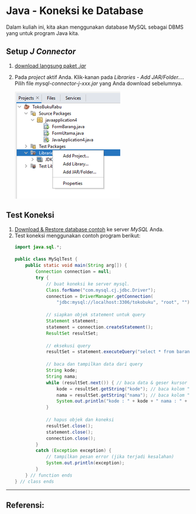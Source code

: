 # Java - Koneksi ke Database
Dalam kuliah ini, kita akan menggunakan database MySQL sebagai DBMS yang untuk program Java kita.

## Setup _J Connector_
1. [download langsung paket _.jar_](https://github.com/pujangga123/ruang-belajar-java/raw/main/src/mysql-connector-j-8.0.33.jar)

2. Pada _project_ aktif Anda. Klik-kanan pada _Libraries - Add JAR/Folder..._. Pilih file _mysql-connector-j-xxx.jar_ yang Anda download sebelumnya.
   
   ![](images/22-jcon-install-5.png)

## Test Koneksi
1. [Download & Restore database contoh](https://raw.githubusercontent.com/pujangga123/ruang-belajar-java/main/src/tokobuku.sql) ke server _MySQL_ Anda.
2. Test koneksi menggunakan contoh program berikut:
    ```java
    import java.sql.*;
    
    public class MySqlTest {
        public static void main(String arg[]) {
            Connection connection = null;
            try {
                // buat koneksi ke server mysql.
                Class.forName("com.mysql.cj.jdbc.Driver");
                connection = DriverManager.getConnection(
                    "jdbc:mysql://localhost:3306/tokobuku", "root", "");
    
                // siapkan objek statement untuk query
                Statement statement;
                statement = connection.createStatement();
                ResultSet resultSet;

                // eksekusi query
                resultSet = statement.executeQuery("select * from barang");

                // baca dan tampilkan data dari query
                String kode;
                String nama;
                while (resultSet.next()) { // baca data & geser kursor ke record selanjutnya
                    kode = resultSet.getString("kode"); // baca kolom "kode"
                    nama = resultSet.getString("nama"); // baca kolom "nama"
                    System.out.println("kode : " + kode + " nama : " + nama); // tampilkan data
                }

                // hapus objek dan koneksi
                resultSet.close();
                statement.close();
                connection.close();
            }
            catch (Exception exception) {
                // tampilkan pesan error (jika terjadi kesalahan)
                System.out.println(exception);
            }
        } // function ends
    } // class ends
    ```

---
**Referensi:**
- 

